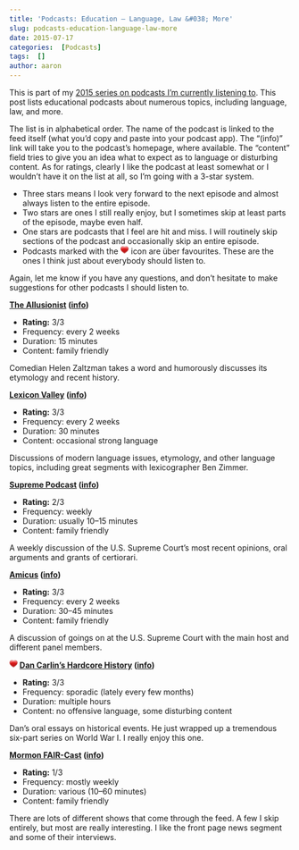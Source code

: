 ```yaml
---
title: 'Podcasts: Education – Language, Law &#038; More'
slug: podcasts-education-language-law-more
date: 2015-07-17
categories:  [Podcasts]
tags:  []
author: aaron
---
```


This is part of my [2015 series on podcasts I’m currently listening to](../podcasts-what-im-listening-to-2015). This post lists educational podcasts about numerous topics, including language, law, and more.

The list is in alphabetical order. The name of the podcast is linked to the feed itself (what you’d copy and paste into your podcast app). The “(info)” link will take you to the podcast’s homepage, where available. The “content” field tries to give you an idea what to expect as to language or disturbing content. As for ratings, clearly I like the podcast at least somewhat or I wouldn’t have it on the list at all, so I’m going with a 3-star system.

- Three stars means I look very forward to the next episode and almost always listen to the entire episode.
- Two stars are ones I still really enjoy, but I sometimes skip at least parts of the episode, maybe even half.
- One stars are podcasts that I feel are hit and miss. I will routinely skip sections of the podcast and occasionally skip an entire episode.
- Podcasts marked with the ![package_favorite](/images/package_favorite.png) icon are über favourites. These are the ones I think just about everybody should listen to.

Again, let me know if you have any questions, and don’t hesitate to make suggestions for other podcasts I should listen to.

**[The Allusionist](http://feeds.theallusionist.org/Allusionist) ([info](http://www.theallusionist.org/))**

- **Rating:** 3/3
- Frequency: every 2 weeks
- Duration: 15 minutes
- Content: family friendly

Comedian Helen Zaltzman takes a word and humorously discusses its etymology and recent history.

**[Lexicon Valley](http://feeds.feedburner.com/SlateLexiconValley) ([info](http://www.slate.com/articles/podcasts/lexicon_valley.html))**

- **Rating:** 3/3
- Frequency: every 2 weeks
- Duration: 30 minutes
- Content: occasional strong language

Discussions of modern language issues, etymology, and other language topics, including great segments with lexicographer Ben Zimmer.

**[Supreme Podcast](http://www.supremepodcast.com/SupremePodcast.com/A_Weekly_Podcast_Concerning_the_United_States_Supreme_Court/rss.xml) ([info](http://supremecourtreview.com/default/podcast/view/))**

- **Rating:** 2/3
- Frequency: weekly
- Duration: usually 10–15 minutes
- Content: family friendly

A weekly discussion of the U.S. Supreme Court’s most recent opinions, oral arguments and grants of certiorari.

**[Amicus](http://feeds.feedburner.com/slateamicuswithdahlialithwick) ([info](http://www.slate.com/articles/podcasts/amicus.html))**

- **Rating:** 3/3
- Frequency: every 2 weeks
- Duration: 30–45 minutes
- Content: family friendly

A discussion of goings on at the U.S. Supreme Court with the main host and different panel members.

**![package_favorite](/images/package_favorite.png) [Dan Carlin’s Hardcore History](http://feeds.feedburner.com/dancarlin/history?format=xml) ([info](http://www.dancarlin.com/hh-55/))**

- **Rating:** 3/3
- Frequency: sporadic (lately every few months)
- Duration: multiple hours
- Content: no offensive language, some disturbing content

Dan’s oral essays on historical events. He just wrapped up a tremendous six-part series on World War I. I really enjoy this one.

**[Mormon FAIR-Cast](http://www.fairblog.org/feed/podcast) ([info](http://blog.fairmormon.org/mormon-fair-cast/))**

- **Rating:** 1/3
- Frequency: mostly weekly
- Duration: various (10–60 minutes)
- Content: family friendly

There are lots of different shows that come through the feed. A few I skip entirely, but most are really interesting. I like the front page news segment and some of their interviews.
